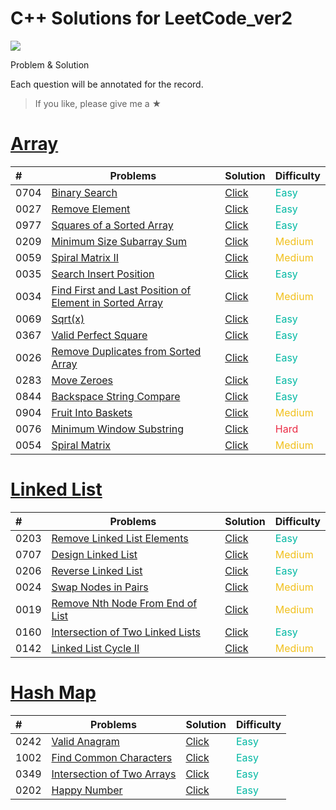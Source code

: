 # C++ Solutions for LeetCode_ver2
![](https://img.shields.io/badge/language-c++-green)

Problem & Solution

Each question will be annotated for the record.

> If you like, please give me a ★

# [Array](./Array/)
| # | Problems | Solution | Difficulty |
|:--| ----- | -------- | ---------- |
|0704|[Binary Search](https://leetcode.com/problems/binary-search/)|[Click](./Array/0704_BinarySearch.cpp)|<font color="#00b8a3">Easy</font>|
|0027|[Remove Element](https://leetcode.com/problems/remove-element/)|[Click](./Array/0027_RemoveElement.cpp)|<font color="#00b8a3">Easy</font>|
|0977|[Squares of a Sorted Array](https://leetcode.com/problems/squares-of-a-sorted-array/)|[Click](./Array/0977_SquaresofaSortedArray.cpp)|<font color="#00b8a3">Easy</font>|
|0209|[Minimum Size Subarray Sum](https://leetcode.com/problems/minimum-size-subarray-sum/)|[Click](./Array/0209_MinimumSizeSubarraySum.cpp)|<font color="#f1c01c">Medium</font>|
|0059|[Spiral Matrix II](https://leetcode.com/problems/spiral-matrix-ii/)|[Click](./Array/0059_SpiralMatrixII.cpp)|<font color="#f1c01c">Medium</font>|
|0035|[Search Insert Position](https://leetcode.com/problems/search-insert-position/)|[Click](./Array/0035_SearchInsertPosition.cpp)|<font color="#00b8a3">Easy</font>|
|0034|[Find First and Last Position of Element in Sorted Array](https://leetcode.com/problems/find-first-and-last-position-of-element-in-sorted-array/)|[Click](./Array/0034_FindFirstandLastPositionofElementinSortedArray.cpp)|<font color="#f1c01c">Medium</font>|
|0069|[Sqrt(x)](https://leetcode.com/problems/sqrtx/)|[Click](./Array/0069_Sqrt(x).cpp)|<font color="#00b8a3">Easy</font>|
|0367|[Valid Perfect Square](https://leetcode.com/problems/valid-perfect-square/)|[Click](./Array/0367_ValidPerfectSquare.cpp)|<font color="#00b8a3">Easy</font>|
|0026|[Remove Duplicates from Sorted Array](https://leetcode.com/problems/remove-duplicates-from-sorted-array/)|[Click](./Array/0026_RemoveDuplicatesfromSortedArray.cpp)|<font color="#00b8a3">Easy</font>|
|0283|[Move Zeroes](https://leetcode.com/problems/move-zeroes)|[Click](./Array/0283_MoveZeroes.cpp)|<font color="#00b8a3">Easy</font>|
|0844|[Backspace String Compare](https://leetcode.com/problems/backspace-string-compare/)|[Click](./Array/0844_BackspaceStringCompare.cpp)|<font color="#00b8a3">Easy</font>|
|0904|[Fruit Into Baskets](https://leetcode.com/problems/fruit-into-baskets/)|[Click](./Array/0904_FruitIntoBaskets.cpp)|<font color="#f1c01c">Medium</font>|
|0076|[Minimum Window Substring](https://leetcode.com/problems/minimum-window-substring/)|[Click](./Array/0076_MinimumWindowSubstring.cpp)|<font color="#eb2c45">Hard</font>|
|0054|[Spiral Matrix](https://leetcode.com/problems/spiral-matrix/)|[Click](./Array/0054_SpiralMatrix.cpp)|<font color="#f1c01c">Medium</font>|

# [Linked List](./LinkedList/)
| # | Problems | Solution | Difficulty |
|:--| ----- | -------- | ---------- |
|0203|[Remove Linked List Elements](https://leetcode.com/problems/remove-linked-list-elements/)|[Click](./LinkedList/0203_RemoveLinkedListElements.cpp)|<font color="#00b8a3">Easy</font>|
|0707|[Design Linked List](https://leetcode.com/problems/design-linked-list/)|[Click](./LinkedList/0707_DesignLinkedList.cpp)|<font color="#f1c01c">Medium</font>|
|0206|[Reverse Linked List](https://leetcode.com/problems/reverse-linked-list/)|[Click](./LinkedList/0206_ReverseLinkedList.cpp)|<font color="#00b8a3">Easy</font>|
|0024|[Swap Nodes in Pairs](https://leetcode.com/problems/swap-nodes-in-pairs/)|[Click](./LinkedList/0024_SwapNodesinPairs.cpp)|<font color="#f1c01c">Medium</font>|
|0019|[Remove Nth Node From End of List](https://leetcode.com/problems/remove-nth-node-from-end-of-list/)|[Click](./LinkedList/0019_RemoveNthNodeFromEndofList.cpp)|<font color="#f1c01c">Medium</font>|
|0160|[Intersection of Two Linked Lists](https://leetcode.com/problems/intersection-of-two-linked-lists/)|[Click](./LinkedList/0160_IntersectionofTwoLinkedLists.cpp)|<font color="#00b8a3">Easy</font>|
|0142|[Linked List Cycle II](https://leetcode.com/problems/linked-list-cycle-ii/)|[Click](./LinkedList/0142_LinkedListCycleII.cpp)|<font color="#f1c01c">Medium</font>|

# [Hash Map](./HashMap/)
| # | Problems | Solution | Difficulty |
|:--| ----- | -------- | ---------- |
|0242|[Valid Anagram](https://leetcode.com/problems/valid-anagram/)|[Click](./HashMap/0242_ValidAnagram.cpp)|<font color="#00b8a3">Easy</font>|
|1002|[Find Common Characters](https://leetcode.com/problems/find-common-characters/)|[Click](./HashMap/1002_FindCommonCharacters.cpp)|<font color="#00b8a3">Easy</font>|
|0349|[Intersection of Two Arrays](https://leetcode.com/problems/intersection-of-two-arrays/)|[Click](./HashMap/0349_IntersectionofTwoArrays.cpp)|<font color="#00b8a3">Easy</font>|
|0202|[Happy Number](https://leetcode.com/problems/happy-number/)|[Click](./HashMap/0202_HappyNumber.cpp)|<font color="#00b8a3">Easy</font>|